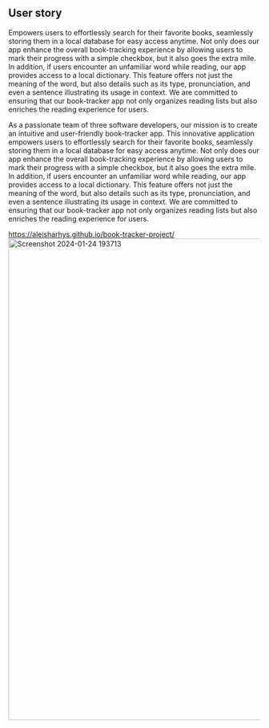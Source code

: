 

## User story

Empowers users to effortlessly search for their favorite books, seamlessly storing them in a local database for easy access anytime. Not only does our app enhance the overall book-tracking experience by allowing users to mark their progress with a simple checkbox, but it also goes the extra mile.
In addition, if users encounter an unfamiliar word while reading, our app provides access to a local dictionary. This feature offers not just the meaning of the word, but also details such as its type, pronunciation, and even a sentence illustrating its usage in context. We are committed to ensuring that our book-tracker app not only organizes reading lists but also enriches the reading experience for users.

As a passionate team of three software developers, our mission is to create an intuitive and user-friendly book-tracker app. This innovative application empowers users to effortlessly search for their favorite books, seamlessly storing them in a local database for easy access anytime. Not only does our app enhance the overall book-tracking experience by allowing users to mark their progress with a simple checkbox, but it also goes the extra mile.
In addition, if users encounter an unfamiliar word while reading, our app provides access to a local dictionary. This feature offers not just the meaning of the word, but also details such as its type, pronunciation, and even a sentence illustrating its usage in context. We are committed to ensuring that our book-tracker app not only organizes reading lists but also enriches the reading experience for users.










https://aleisharhys.github.io/book-tracker-project/
<img width="960" alt="Screenshot 2024-01-24 193713" src="https://github.com/aleisharhys/book-tracker-project/assets/147520136/7a512b78-04c2-460b-9a6f-c88e7ce825c9">

